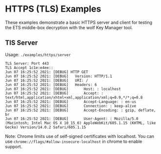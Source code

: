 # HTTPS (TLS) Examples

These examples demonstrate a basic HTTPS server and client for testing the ETS middle-box decryption with the wolf Key Manager tool.

## TlS Server

Usage: `./examples/https/server`

```
TLS Server: Port 443
TLS Accept 1c1e:e4ee::
Jun 07 16:25:52 2021: [DEBUG] HTTP GET
Jun 07 16:25:52 2021: [DEBUG] 	Version: HTTP/1.1
Jun 07 16:25:52 2021: [DEBUG] 	URI: /
Jun 07 16:25:52 2021: [DEBUG] 	Headers: 6
Jun 07 16:25:52 2021: [DEBUG] 		Host: : localhost
Jun 07 16:25:52 2021: [DEBUG] 		Accept: : text/html,application/xhtml+xml,application/xml;q=0.9,*/*;q=0.8
Jun 07 16:25:52 2021: [DEBUG] 		Accept-Language: : en-us
Jun 07 16:25:52 2021: [DEBUG] 		Connection: : keep-alive
Jun 07 16:25:52 2021: [DEBUG] 		Accept-Encoding: : gzip, deflate, br
Jun 07 16:25:52 2021: [DEBUG] 		User-Agent: : Mozilla/5.0 (Macintosh; Intel Mac OS X 10_15_6) AppleWebKit/605.1.15 (KHTML, like Gecko) Version/14.0.2 Safari/605.1.15
```

Note: Chrome limits use of self-signed certificates with localhost. You can use `chrome://flags/#allow-insecure-localhost` in chrome to enable support.
